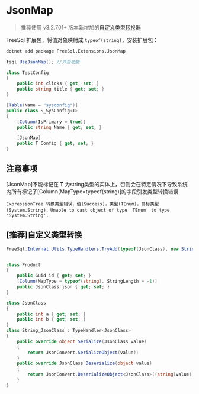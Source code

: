 # JsonMap

> 推荐使用 v3.2.701+ 版本新增加的[自定义类型转换器](type-mapping)

FreeSql 扩展包，将值对象映射成 `typeof(string)`，安装扩展包：

```bash
dotnet add package FreeSql.Extensions.JsonMap
```

```csharp
fsql.UseJsonMap(); //开启功能

class TestConfig
{
    public int clicks { get; set; }
    public string title { get; set; }
}

[Table(Name = "sysconfig")]
public class S_SysConfig<T>
{
    [Column(IsPrimary = true)]
    public string Name { get; set; }

    [JsonMap]
    public T Config { get; set; }
}
```

## 注意事项

[JsonMap]不能标记在 <b>T</b> 为string类型的实体上，否则会在特定情况下导致系统内所有标记了[Column(MapType=typeof(string)]的字段引发类型转换错误

```
ExpressionTree 转换类型错误，值(Success)，类型(TEnum)，目标类型(System.String)，Unable to cast object of type 'TEnum' to type 'System.String'.
```

## [推荐]自定义类型转换

```csharp
FreeSql.Internal.Utils.TypeHandlers.TryAdd(typeof(JsonClass), new String_JsonClass());


class Product
{
    public Guid id { get; set; }
    [Column(MapType = typeof(string), StringLength = -1)]
    public JsonClass json { get; set; }
}

class JsonClass
{
    public int a { get; set; }
    public int b { get; set; }
}
class String_JsonClass : TypeHandler<JsonClass>
{
    public override object Serialize(JsonClass value)
    {
        return JsonConvert.SerializeObject(value);
    }
    public override JsonClass Deserialize(object value)
    {
        return JsonConvert.DeserializeObject<JsonClass>((string)value);
    }
}
```
